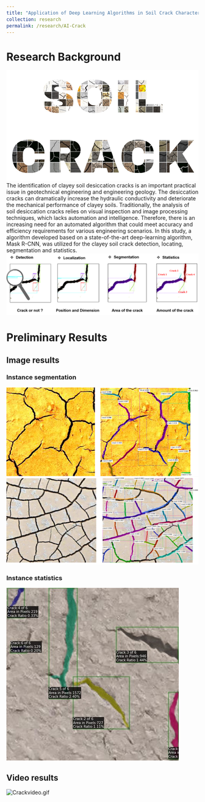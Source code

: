 ```yaml
---
title: "Application of Deep Learning Algorithms in Soil Crack Characterization"
collection: research
permalink: /research/AI-Crack
---
```


# Research Background 
![Crack font.png](..%2Fimages%2FCrack%20font.png)
The identification of clayey soil desiccation cracks is an important practical issue in geotechnical engineering and engineering geology. The desiccation cracks can dramatically increase the hydraulic conductivity and deteriorate the mechanical performance of clayey soils. Traditionally, the analysis of soil desiccation cracks relies on visual inspection and image processing techniques, which lacks automation and intelligence. Therefore, there is an increasing need for an automated algorithm that could meet accuracy and efficiency requirements for various engineering scenarios. In this study, a algorithm developed based on a state-of-the-art deep-learning algorithm, Mask R-CNN, was utilized for the clayey soil crack detection, locating, segmentation and statistics.
![Crack function.png](..%2Fimages%2FCrack%20function.png)
# Preliminary Results
## Image results
### Instance segmentation
![Crack result2.png](..%2Fimages%2FCrack%20result2.png)![Crack result3.png](..%2Fimages%2FCrack%20result3.png)
### Instance statistics
![Crack result1.jpg](..%2Fimages%2FCrack%20result1.jpg)
## Video results
![Crackvideo.gif](..%2Fimages%2FCrackvideo.gif)